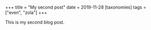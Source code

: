 +++
title = "My second post"
date = 2019-11-28
[taxonomies]
tags = ["even", "zola"]
+++

This is my second blog post.